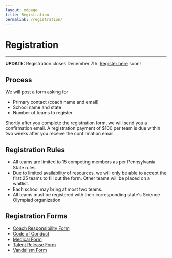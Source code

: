 ```yaml
---
layout: mdpage
title: Registration
permalink: /registration/
---
```


# Registration
<hr>

**UPDATE:** Registration closes December 7th. [Register here](https://docs.google.com/forms/d/e/1FAIpQLSdqyPG1lmWlYSCofEADA0a63MBpba7Ygvw8ei4NN6Y5AkZGyw/viewform?usp=sf_link)
soon!

## Process

We will post a form asking for
- Primary contact (coach name and email)
- School name and state
- Number of teams to register

Shortly after you complete the registration form, we will send you a confirmation email.
A registration payment of $100 per team is due within two weeks after you receive
the confirmation email.

## Registration Rules
- All teams are limited to 15 competing members as per Pennsylvania State rules.
- Due to limited availability of resources, we will only be able to accept the first 25 teams to fill out the form. Other teams will be placed on a waitlist.
- Each school may bring at most two teams.
- All teams must be registered with their corresponding state's Science Olympiad organization

## Registration Forms
- <a href="/assets/Coach Responsibility Form.pdf" target="_blank">Coach Responsibility Form</a>
- <a href="/assets/Code of Conduct.pdf" target="_blank">Code of Conduct</a>
- <a href="/assets/Medical Form.pdf" target="_blank">Medical Form</a>
- <a href="/assets/Talent Release Form.pdf" target="_blank">Talent Release Form</a>
- <a href="/assets/Vandalism Form.pdf" target="_blank">Vandalism Form</a>
